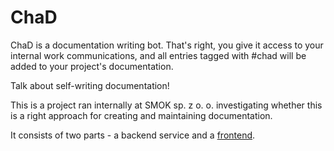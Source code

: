 ChaD
====

ChaD is a documentation writing bot. That's right, you give it access to your
internal work communications, and all entries tagged with #chad will be 
added to your project's documentation.

Talk about self-writing documentation!

This is a project ran internally at SMOK sp. z o. o. investigating whether this is
a right approach for creating and maintaining documentation.

It consists of two parts - a backend service and a [frontend](frontend).